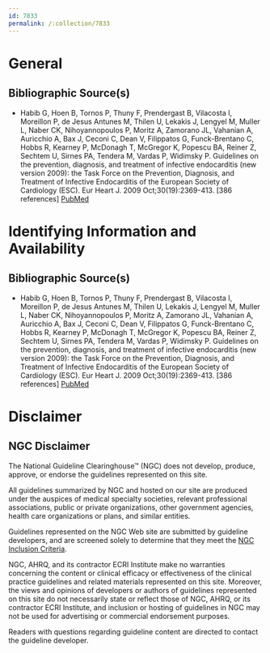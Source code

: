 ```yaml
---
id: 7833
permalink: /:collection/7833
---
```


# General

## Bibliographic Source(s)

- Habib G, Hoen B, Tornos P, Thuny F, Prendergast B, Vilacosta I, Moreillon P, de Jesus Antunes M, Thilen U, Lekakis J, Lengyel M, Muller L, Naber CK, Nihoyannopoulos P, Moritz A, Zamorano JL, Vahanian A, Auricchio A, Bax J, Ceconi C, Dean V, Filippatos G, Funck-Brentano C, Hobbs R, Kearney P, McDonagh T, McGregor K, Popescu BA, Reiner Z, Sechtem U, Sirnes PA, Tendera M, Vardas P, Widimsky P. Guidelines on the prevention, diagnosis, and treatment of infective endocarditis (new version 2009): the Task Force on the Prevention, Diagnosis, and Treatment of Infective Endocarditis of the European Society of Cardiology (ESC). Eur Heart J. 2009 Oct;30(19):2369-413. [386 references] [ PubMed ](http://www.ncbi.nlm.nih.gov/entrez/query.fcgi?cmd=Retrieve&db=pubmed&dopt=Abstract&list_uids=19713420)

# Identifying Information and Availability

## Bibliographic Source(s)

- Habib G, Hoen B, Tornos P, Thuny F, Prendergast B, Vilacosta I, Moreillon P, de Jesus Antunes M, Thilen U, Lekakis J, Lengyel M, Muller L, Naber CK, Nihoyannopoulos P, Moritz A, Zamorano JL, Vahanian A, Auricchio A, Bax J, Ceconi C, Dean V, Filippatos G, Funck-Brentano C, Hobbs R, Kearney P, McDonagh T, McGregor K, Popescu BA, Reiner Z, Sechtem U, Sirnes PA, Tendera M, Vardas P, Widimsky P. Guidelines on the prevention, diagnosis, and treatment of infective endocarditis (new version 2009): the Task Force on the Prevention, Diagnosis, and Treatment of Infective Endocarditis of the European Society of Cardiology (ESC). Eur Heart J. 2009 Oct;30(19):2369-413. [386 references] [ PubMed ](http://www.ncbi.nlm.nih.gov/entrez/query.fcgi?cmd=Retrieve&db=pubmed&dopt=Abstract&list_uids=19713420)

# Disclaimer

## NGC Disclaimer

The National Guideline Clearinghouse™ (NGC) does not develop, produce, approve, or endorse the guidelines represented on this site.

All guidelines summarized by NGC and hosted on our site are produced under the auspices of medical specialty societies, relevant professional associations, public or private organizations, other government agencies, health care organizations or plans, and similar entities.

Guidelines represented on the NGC Web site are submitted by guideline developers, and are screened solely to determine that they meet the [NGC Inclusion Criteria](/help-and-about/summaries/inclusion-criteria).

NGC, AHRQ, and its contractor ECRI Institute make no warranties concerning the content or clinical efficacy or effectiveness of the clinical practice guidelines and related materials represented on this site. Moreover, the views and opinions of developers or authors of guidelines represented on this site do not necessarily state or reflect those of NGC, AHRQ, or its contractor ECRI Institute, and inclusion or hosting of guidelines in NGC may not be used for advertising or commercial endorsement purposes.

Readers with questions regarding guideline content are directed to contact the guideline developer.

